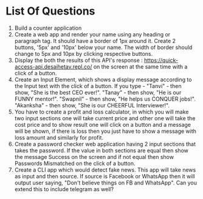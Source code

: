 # List Of Questions
 1. Build a counter application
 2. Create a web app and render your name using any heading or paragraph tag. It should have a border of 1px around it. Create 2 buttons, '5px' and '10px' below your name. The width of border should change to 5px and 10px by clicking respective buttons.
 3. Display the both the results of this API's response : https://quick-access-api.desaihetav.repl.co/ on the screen at the same time with a click of a button. 
 4. Create an Input Element, which shows a display message according to the Input text with the click of a button. If you type - "Tanvi" - then show, "She is the best CEO ever!". "Tanay" - then show, "He is our FUNNY mentor!". "Swapnil" - then show, "He helps us CONQUER jobs!". "Akanksha" - then show, "She is our CHEERFUL Interviewer!".
 5. You have to create a profit and loss calculator, in which you will make two input sections one will take current price and other one will take the cost price and to show result one will click on a button and a message will be shown, if there is loss then you just have to show a message with loss amount and similarly for profit.
 6. Create a password checker web application having 2 input sections that takes the password. If the value in both sections are equal then show the message Success on the screen and if not equal then show Passwords Mismatched on the click of a button.
 7. Create a CLI app which would detect fake news. This app will take news as input and then source. If source is Facebook or WhatsApp then it will output user saying, "Don't believe things on FB and WhatsApp". Can you extend this to include telegram as well?